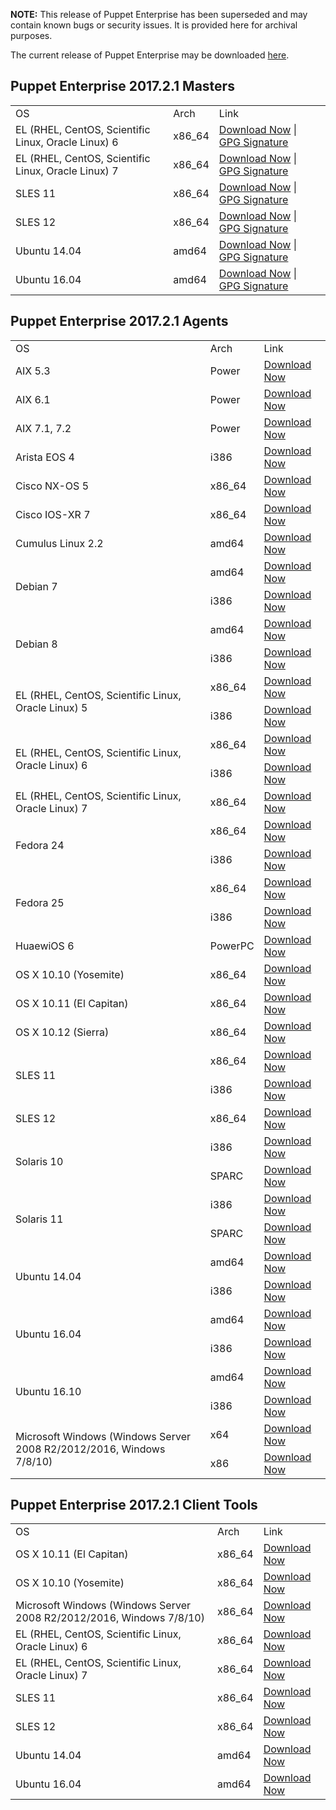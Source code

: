 <p><b>NOTE:</b> This release of Puppet Enterprise has been superseded and may contain known bugs or security issues. It is provided here for archival purposes.
</p><p>The current release of Puppet Enterprise may be downloaded <a href="/download-puppet-enterprise/">here</a>.
 
 
</p><h2 id="pe_201721">Puppet Enterprise 2017.2.1 Masters</h2>
<table>
<tbody>
<tr>
<td>OS</td>
<td>Arch</td>
<td>Link</td>
</tr>
 
<tr>
<td>EL (RHEL, CentOS, Scientific Linux, Oracle Linux) 6</td>
<td>x86_64</td>
<td><a href="https://pm.puppetlabs.com/puppet-enterprise/2017.2.1/puppet-enterprise-2017.2.1-el-6-x86_64.tar.gz">Download Now</a> | <a href="https://pm.puppetlabs.com/puppet-enterprise/2017.2.1/puppet-enterprise-2017.2.1-el-6-x86_64.tar.gz.asc">GPG Signature</a></td>
</tr>
 
<tr>
<td>EL (RHEL, CentOS, Scientific Linux, Oracle Linux) 7</td>
<td>x86_64</td>
<td><a href="https://pm.puppetlabs.com/puppet-enterprise/2017.2.1/puppet-enterprise-2017.2.1-el-7-x86_64.tar.gz">Download Now</a> | <a href="https://pm.puppetlabs.com/puppet-enterprise/2017.2.1/puppet-enterprise-2017.2.1-el-7-x86_64.tar.gz.asc">GPG Signature</a></td>
</tr>
 
<tr>
<td>SLES 11</td>
<td>x86_64</td>
<td><a href="https://pm.puppetlabs.com/puppet-enterprise/2017.2.1/puppet-enterprise-2017.2.1-sles-11-x86_64.tar.gz">Download Now</a> | <a href="https://pm.puppetlabs.com/puppet-enterprise/2017.2.1/puppet-enterprise-2017.2.1-sles-11-x86_64.tar.gz.asc">GPG Signature</a></td>
</tr>
 
<tr>
<td>SLES 12</td>
<td>x86_64</td>
<td><a href="https://pm.puppetlabs.com/puppet-enterprise/2017.2.1/puppet-enterprise-2017.2.1-sles-12-x86_64.tar.gz">Download Now</a> | <a href="https://pm.puppetlabs.com/puppet-enterprise/2017.2.1/puppet-enterprise-2017.2.1-sles-12-x86_64.tar.gz.asc">GPG Signature</a></td>
</tr>
 
<tr>
<td>Ubuntu 14.04</td>
<td>amd64</td>
<td><a href="https://pm.puppetlabs.com/puppet-enterprise/2017.2.1/puppet-enterprise-2017.2.1-ubuntu-14.04-amd64.tar.gz">Download Now</a> | <a href="https://pm.puppetlabs.com/puppet-enterprise/2017.2.1/puppet-enterprise-2017.2.1-ubuntu-14.04-amd64.tar.gz.asc">GPG Signature</a></td>
</tr>
 
<tr>
<td>Ubuntu 16.04</td>
<td>amd64</td>
<td><a href="https://pm.puppetlabs.com/puppet-enterprise/2017.2.1/puppet-enterprise-2017.2.1-ubuntu-16.04-amd64.tar.gz">Download Now</a> | <a href="https://pm.puppetlabs.com/puppet-enterprise/2017.2.1/puppet-enterprise-2017.2.1-ubuntu-16.04-amd64.tar.gz.asc">GPG Signature</a></td>
</tr>
 
</tbody>
</table>
 
 
<h2 id="pe_a_201721">Puppet Enterprise 2017.2.1 Agents</h2>
<table>
<tbody>
<tr>
<td>OS</td>
<td>Arch</td>
<td>Link</td>
</tr>
 
 
<tr>
<td>AIX 5.3</td>
<td>Power</td>
<td><a href="http://pm.puppetlabs.com/puppet-agent/2017.2.1/1.10.1/repos/aix/5.3/PC1/ppc/puppet-agent-1.10.1-1.aix5.3.ppc.rpm">Download Now</a></td>
</tr>
 
 
<tr>
<td>AIX 6.1</td>
<td>Power</td>
<td><a href="http://pm.puppetlabs.com/puppet-agent/2017.2.1/1.10.1/repos/aix/6.1/PC1/ppc/puppet-agent-1.10.1-1.aix6.1.ppc.rpm">Download Now</a></td>
</tr>
 
 
<tr>
<td>AIX 7.1, 7.2</td>
<td>Power</td>
<td><a href="http://pm.puppetlabs.com/puppet-agent/2017.2.1/1.10.1/repos/aix/7.1/PC1/ppc/puppet-agent-1.10.1-1.aix7.1.ppc.rpm">Download Now</a></td>
</tr>
 
 
<tr>
<td>Arista EOS 4</td>
<td>i386</td>
<td><a href="http://pm.puppetlabs.com/puppet-agent/2017.2.1/1.10.1/repos/eos/4/PC1/i386/puppet-agent-1.10.1-1.eos4.i386.swix">Download Now</a></td>
</tr>
 
 
<tr>
<td>Cisco NX-OS 5</td>
<td>x86_64</td>
<td><a href="http://pm.puppetlabs.com/puppet-agent/2017.2.1/1.10.1/repos/cisco-wrlinux/5/PC1/x86_64/puppet-agent-1.10.1-1.cisco_wrlinux5.x86_64.rpm">Download Now</a></td>
</tr>
 
 
<tr>
<td>Cisco IOS-XR 7</td>
<td>x86_64</td>
<td><a href="http://pm.puppetlabs.com/puppet-agent/2017.2.1/1.10.1/repos/cisco-wrlinux/7/PC1/x86_64/puppet-agent-1.10.1-1.cisco_wrlinux7.x86_64.rpm">Download Now</a></td>
</tr>
 
 
<tr>
<td>Cumulus Linux 2.2</td>
<td>amd64</td>
<td><a href="http://pm.puppetlabs.com/puppet-agent/2017.2.1/1.10.1/repos/deb/cumulus/PC1/puppet-agent_1.10.1-1cumulus_amd64.deb">Download Now</a></td>
</tr>
 
 
<tr>
<td rowspan="2">Debian 7</td>
<td>amd64</td>
<td><a href="http://pm.puppetlabs.com/puppet-agent/2017.2.1/1.10.1/repos/deb/wheezy/PC1/puppet-agent_1.10.1-1wheezy_amd64.deb">Download Now</a></td>
</tr>
<tr>
<td>i386</td>
<td><a href="http://pm.puppetlabs.com/puppet-agent/2017.2.1/1.10.1/repos/deb/wheezy/PC1/puppet-agent_1.10.1-1wheezy_i386.deb">Download Now</a></td>
</tr>
 
 
<tr>
<td rowspan="2">Debian 8</td>
<td>amd64</td>
<td><a href="http://pm.puppetlabs.com/puppet-agent/2017.2.1/1.10.1/repos/deb/jessie/PC1/puppet-agent_1.10.1-1jessie_amd64.deb">Download Now</a></td>
</tr>
<tr>
<td>i386</td>
<td><a href="http://pm.puppetlabs.com/puppet-agent/2017.2.1/1.10.1/repos/deb/jessie/PC1/puppet-agent_1.10.1-1jessie_i386.deb">Download Now</a></td>
</tr>
 
 
<tr>
<td rowspan="2">EL (RHEL, CentOS, Scientific Linux, Oracle Linux) 5</td>
<td>x86_64</td>
<td><a href="http://pm.puppetlabs.com/puppet-agent/2017.2.1/1.10.1/repos/el/5/PC1/x86_64/puppet-agent-1.10.1-1.el5.x86_64.rpm">Download Now</a></td>
</tr>
<tr>
<td>i386</td>
<td><a href="http://pm.puppetlabs.com/puppet-agent/2017.2.1/1.10.1/repos/el/5/PC1/i386/puppet-agent-1.10.1-1.el5.i386.rpm">Download Now</a></td>
</tr>
 
 
<tr>
<td rowspan="2">EL (RHEL, CentOS, Scientific Linux, Oracle Linux) 6</td>
<td>x86_64</td>
<td><a href="http://pm.puppetlabs.com/puppet-agent/2017.2.1/1.10.1/repos/el/6/PC1/x86_64/puppet-agent-1.10.1-1.el6.x86_64.rpm">Download Now</a></td>
</tr>
<tr>
<td>i386</td>
<td><a href="http://pm.puppetlabs.com/puppet-agent/2017.2.1/1.10.1/repos/el/6/PC1/i386/puppet-agent-1.10.1-1.el6.i386.rpm">Download Now</a></td>
</tr>
 
 
<tr>
<td>EL (RHEL, CentOS, Scientific Linux, Oracle Linux) 7</td>
<td>x86_64</td>
<td><a href="http://pm.puppetlabs.com/puppet-agent/2017.2.1/1.10.1/repos/el/7/PC1/x86_64/puppet-agent-1.10.1-1.el7.x86_64.rpm">Download Now</a></td>
</tr>
 
 
<tr>
<td rowspan="2">Fedora 24</td>
<td>x86_64</td>
<td><a href="http://pm.puppetlabs.com/puppet-agent/2017.2.1/1.10.1/repos/fedora/f24/PC1/x86_64/puppet-agent-1.10.1-1.fedoraf24.x86_64.rpm">Download Now</a></td>
</tr>
<tr>
<td>i386</td>
<td><a href="http://pm.puppetlabs.com/puppet-agent/2017.2.1/1.10.1/repos/fedora/f24/PC1/i386/puppet-agent-1.10.1-1.fedoraf24.i386.rpm">Download Now</a></td>
</tr>
 
 
<tr>
<td rowspan="2">Fedora 25</td>
<td>x86_64</td>
<td><a href="http://pm.puppetlabs.com/puppet-agent/2017.2.1/1.10.1/repos/fedora/f25/PC1/x86_64/puppet-agent-1.10.1-1.fedoraf25.x86_64.rpm">Download Now</a></td>
</tr>
<tr>
<td>i386</td>
<td><a href="http://pm.puppetlabs.com/puppet-agent/2017.2.1/1.10.1/repos/fedora/f25/PC1/i386/puppet-agent-1.10.1-1.fedoraf25.i386.rpm">Download Now</a></td>
</tr>
 
 
<tr>
<td>HuaewiOS 6</td>
<td>PowerPC</td>
<td><a href="http://pm.puppetlabs.com/puppet-agent/2017.2.1/1.10.1/repos/deb/huaweios/PC1/puppet-agent_1.10.1-1huaweios_powerpc.deb">Download Now</a></td>
</tr>
 
 
<tr>
<td>OS X 10.10 (Yosemite)</td>
<td>x86_64</td>
<td><a href="http://pm.puppetlabs.com/puppet-agent/2017.2.1/1.10.1/repos/apple/10.10/PC1/x86_64/puppet-agent-1.10.1-1.osx10.10.dmg">Download Now</a></td>
</tr>
 
 
<tr>
<td>OS X 10.11 (El Capitan)</td>
<td>x86_64</td>
<td><a href="http://pm.puppetlabs.com/puppet-agent/2017.2.1/1.10.1/repos/apple/10.11/PC1/x86_64/puppet-agent-1.10.1-1.osx10.11.dmg">Download Now</a></td>
</tr>
 
<tr>
<td>OS X 10.12 (Sierra)</td>
<td>x86_64</td>
<td><a href="http://pm.puppetlabs.com/puppet-agent/2017.2.1/1.10.1/repos/apple/10.12/PC1/x86_64/puppet-agent-1.10.1-1.osx10.12.dmg">Download Now</a></td>
</tr>
 
 
<tr>
<td rowspan="2">SLES 11</td>
<td>x86_64</td>
<td><a href="http://pm.puppetlabs.com/puppet-agent/2017.2.1/1.10.1/repos/sles/11/PC1/x86_64/puppet-agent-1.10.1-1.sles11.x86_64.rpm">Download Now</a></td>
</tr>
<tr>
<td>i386</td>
<td><a href="http://pm.puppetlabs.com/puppet-agent/2017.2.1/1.10.1/repos/sles/11/PC1/i386/puppet-agent-1.10.1-1.sles11.i386.rpm">Download Now</a></td>
</tr>
 
 
<tr>
<td>SLES 12</td>
<td>x86_64</td>
<td><a href="http://pm.puppetlabs.com/puppet-agent/2017.2.1/1.10.1/repos/sles/12/PC1/x86_64/puppet-agent-1.10.1-1.sles12.x86_64.rpm">Download Now</a></td>
</tr>
 
 
<tr>
<td rowspan="2">Solaris 10</td>
<td>i386</td>
<td><a href="http://pm.puppetlabs.com/puppet-agent/2017.2.1/1.10.1/repos/solaris/10/PC1/puppet-agent-1.10.1-1.i386.pkg.gz">Download Now</a></td>
</tr>
<tr>
<td>SPARC</td>
<td><a href="http://pm.puppetlabs.com/puppet-agent/2017.2.1/1.10.1/repos/solaris/10/PC1/puppet-agent-1.10.1-1.sparc.pkg.gz">Download Now</a></td>
</tr>
 
 
<tr>
<td rowspan="2">Solaris 11</td>
<td>i386</td>
<td><a href="http://pm.puppetlabs.com/puppet-agent/2017.2.1/1.10.1/repos/solaris/11/PC1/puppet-agent@1.10.1,5.11-1.i386.p5p">Download Now</a></td>
</tr>
<tr>
<td>SPARC</td>
<td><a href="http://pm.puppetlabs.com/puppet-agent/2017.2.1/1.10.1/repos/solaris/11/PC1/puppet-agent@1.10.1,5.11-1.sparc.p5p">Download Now</a></td>
</tr>
 
 
<tr>
<td rowspan="2">Ubuntu 14.04</td>
<td>amd64</td>
<td><a href="http://pm.puppetlabs.com/puppet-agent/2017.2.1/1.10.1/repos/deb/trusty/PC1/puppet-agent_1.10.1-1trusty_amd64.deb">Download Now</a></td>
</tr>
<tr>
<td>i386</td>
<td><a href="http://pm.puppetlabs.com/puppet-agent/2017.2.1/1.10.1/repos/deb/trusty/PC1/puppet-agent_1.10.1-1trusty_i386.deb">Download Now</a></td>
</tr>
 
 
<tr>
<td rowspan="2">Ubuntu 16.04</td>
<td>amd64</td>
<td><a href="http://pm.puppetlabs.com/puppet-agent/2017.2.1/1.10.1/repos/deb/xenial/PC1/puppet-agent_1.10.1-1xenial_amd64.deb">Download Now</a></td>
</tr>
<tr>
<td>i386</td>
<td><a href="http://pm.puppetlabs.com/puppet-agent/2017.2.1/1.10.1/repos/deb/xenial/PC1/puppet-agent_1.10.1-1xenial_i386.deb">Download Now</a></td>
</tr>
 
 
<tr>
<td rowspan="2">Ubuntu 16.10</td>
<td>amd64</td>
<td><a href="http://pm.puppetlabs.com/puppet-agent/2017.2.1/1.10.1/repos/deb/yakkety/PC1/puppet-agent_1.10.1-1yakkety_amd64.deb">Download Now</a></td>
</tr>
<tr>
<td>i386</td>
<td><a href="http://pm.puppetlabs.com/puppet-agent/2017.2.1/1.10.1/repos/deb/yakkety/PC1/puppet-agent_1.10.1-1yakkety_i386.deb">Download Now</a></td>
</tr>
 
 
<tr>
<td rowspan="2">Microsoft Windows (Windows Server 2008 R2/2012/2016, Windows 7/8/10)</td>
<td>x64</td>
<td><a href="http://pm.puppetlabs.com/puppet-agent/2017.2.1/1.10.1/repos/windows/puppet-agent-1.10.1-x64.msi">Download Now</a></td>
</tr>
<tr>
<td>x86</td>
<td><a href="http://pm.puppetlabs.com/puppet-agent/2017.2.1/1.10.1/repos/windows/puppet-agent-1.10.1-x86.msi">Download Now</a></td>
</tr>
 
 
</tbody>
</table>
 
<h2 id="pe_201640">Puppet Enterprise 2017.2.1 Client Tools</h2>
<table>
<tbody>
<tr>
<td>OS</td>
<td>Arch</td>
<td>Link</td>
</tr>
 
<tr>
<td>OS X 10.11 (El Capitan)</td>
<td>x86_64</td>
<td><a href="https://pm.puppetlabs.com/pe-client-tools/2017.2.1/17.2.0/repos/apple/10.11/PC1/x86_64/pe-client-tools-17.2.0-1.osx10.11.dmg">Download Now</a></td>
</tr>
 
<tr>
<td>OS X 10.10 (Yosemite)</td>
<td>x86_64</td>
<td><a href="https://pm.puppetlabs.com/pe-client-tools/2017.2.1/17.2.0/repos/apple/10.10/PC1/x86_64/pe-client-tools-17.2.0-1.osx10.10.dmg">Download Now</a></td>
</tr>
 
<tr>
<td>Microsoft Windows (Windows Server 2008 R2/2012/2016, Windows 7/8/10)</td>
<td>x86_64</td>
<td><a href="https://pm.puppetlabs.com/pe-client-tools/2017.2.1/17.2.0/repos/windows/pe-client-tools-17.2.0-x64.msi">Download Now</a></td>
</tr>
 
<tr>
<td>EL (RHEL, CentOS, Scientific Linux, Oracle Linux) 6</td>
<td>x86_64</td>
<td><a href="https://pm.puppetlabs.com/pe-client-tools/2017.2.1/17.2.0/repos/el/6/PC1/x86_64/pe-client-tools-17.2.0-1.el6.x86_64.rpm">Download Now</a></td>
</tr>
 
<tr>
<td>EL (RHEL, CentOS, Scientific Linux, Oracle Linux) 7</td>
<td>x86_64</td>
<td><a href="https://pm.puppetlabs.com/pe-client-tools/2017.2.1/17.2.0/repos/el/7/PC1/x86_64/pe-client-tools-17.2.0-1.el7.x86_64.rpm">Download Now</a></td>
</tr>
 
<tr>
<td>SLES 11</td>
<td>x86_64</td>
<td><a href="https://pm.puppetlabs.com/pe-client-tools/2017.2.1/17.2.0/repos/sles/11/PC1/x86_64/pe-client-tools-17.2.0-1.sles11.x86_64.rpm">Download Now</a></td>
</tr>
 
<tr>
<td>SLES 12</td>
<td>x86_64</td>
<td><a href="https://pm.puppetlabs.com/pe-client-tools/2017.2.1/17.2.0/repos/sles/12/PC1/x86_64/pe-client-tools-17.2.0-1.sles12.x86_64.rpm">Download Now</a></td>
</tr>
 
<tr>
<td>Ubuntu 14.04</td>
<td>amd64</td>
<td><a href="https://pm.puppetlabs.com/pe-client-tools/2017.2.1/17.2.0/repos/deb/trusty/PC1/pe-client-tools_17.2.0-1trusty_amd64.deb">Download Now</a></td>
</tr>
 
<tr>
<td>Ubuntu 16.04</td>
<td>amd64</td>
<td><a href="https://pm.puppetlabs.com/pe-client-tools/2017.2.1/17.2.0/repos/deb/xenial/PC1/pe-client-tools_17.2.0-1xenial_amd64.deb">Download Now</a></td>
</tr>
 
</tbody>
</table>
 
